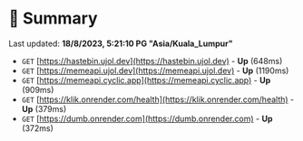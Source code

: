 # 📖 Summary
Last updated: **18/8/2023, 5:21:10 PG "Asia/Kuala_Lumpur"**

- `GET` [https://hastebin.ujol.dev](https://hastebin.ujol.dev) - **Up** (648ms)
- `GET` [https://memeapi.ujol.dev](https://memeapi.ujol.dev) - **Up** (1190ms)
- `GET` [https://memeapi.cyclic.app](https://memeapi.cyclic.app) - **Up** (909ms)
- `GET` [https://klik.onrender.com/health](https://klik.onrender.com/health) - **Up** (379ms)
- `GET` [https://dumb.onrender.com](https://dumb.onrender.com) - **Up** (372ms)
